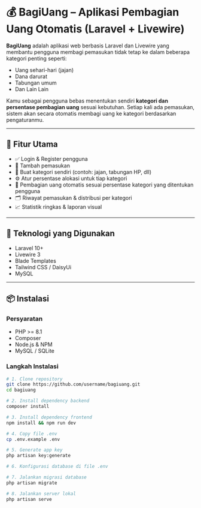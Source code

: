 # 💰 BagiUang – Aplikasi Pembagian Uang Otomatis (Laravel + Livewire)

**BagiUang** adalah aplikasi web berbasis Laravel dan Livewire yang membantu pengguna membagi pemasukan tidak tetap ke dalam beberapa kategori penting seperti:
- Uang sehari-hari (jajan)
- Dana darurat
- Tabungan umum
- Dan Lain Lain

Kamu sebagai pengguna bebas menentukan sendiri **kategori dan persentase pembagian uang** sesuai kebutuhan. Setiap kali ada pemasukan, sistem akan secara otomatis membagi uang ke kategori berdasarkan pengaturanmu.

---

## 🚀 Fitur Utama

- ✅ Login & Register pengguna
- 💸 Tambah pemasukan
- 🧩 Buat kategori sendiri (contoh: jajan, tabungan HP, dll)
- ⚙️ Atur persentase alokasi untuk tiap kategori
- 🔄 Pembagian uang otomatis sesuai persentase kategori yang ditentukan pengguna
- 🗂️ Riwayat pemasukan & distribusi per kategori
- 📈 Statistik ringkas & laporan visual

---

## 🧰 Teknologi yang Digunakan

- Laravel 10+
- Livewire 3
- Blade Templates
- Tailwind CSS / DaisyUi
- MySQL

---

## 📦 Instalasi

### Persyaratan
- PHP >= 8.1
- Composer
- Node.js & NPM
- MySQL / SQLite

### Langkah Instalasi

```bash
# 1. Clone repository
git clone https://github.com/username/bagiuang.git
cd bagiuang

# 2. Install dependency backend
composer install

# 3. Install dependency frontend
npm install && npm run dev

# 4. Copy file .env
cp .env.example .env

# 5. Generate app key
php artisan key:generate

# 6. Konfigurasi database di file .env

# 7. Jalankan migrasi database
php artisan migrate

# 8. Jalankan server lokal
php artisan serve
